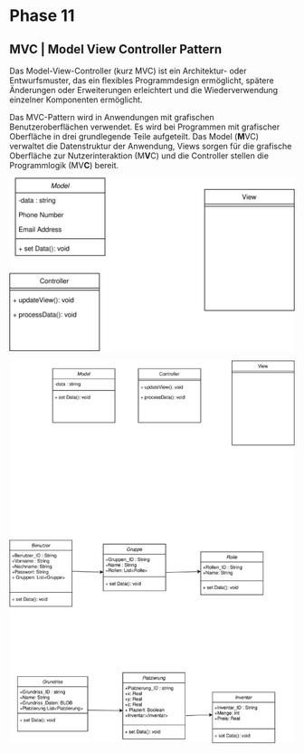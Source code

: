 # Phase 11
## MVC | Model View Controller Pattern
Das Model-View-Controller (kurz MVC) ist ein Architektur- oder Entwurfsmuster, das ein flexibles Programmdesign ermöglicht, spätere Änderungen oder Erweiterungen erleichtert und die Wiederverwendung einzelner Komponenten ermöglicht.

Das MVC-Pattern wird in Anwendungen mit grafischen Benutzeroberflächen verwendet. Es wird bei Programmen mit grafischer Oberfläche in drei grundlegende Teile aufgeteilt.
Das Model (**M**VC) verwaltet die Datenstruktur der Anwendung, Views sorgen für die grafische Oberfläche zur Nutzerinteraktion (M**V**C) und die Controller stellen die Programmlogik (MV**C**) bereit.

![Klassendiagramm_GUI](https://raw.githubusercontent.com/fabi321/lf8-itsystemhaus-software/main/Klassendiagramm_GUI.drawio.svg)

![Datenbankmodell](https://raw.githubusercontent.com/fabi321/lf8-itsystemhaus-software/main/Klassendiagramm_Anbindung_Datenbank.drawio.svg)
